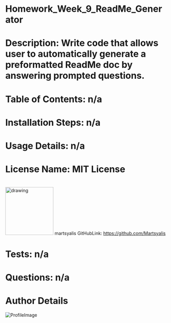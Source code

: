 
# Homework_Week_9_ReadMe_Generator 
# Description: Write code that allows user to automatically generate a preformatted ReadMe doc by answering prompted questions.
# Table of Contents: n/a
# Installation Steps: n/a
# Usage Details: n/a
# License Name: MIT License
# 
            
 <img src="https://avatars3.githubusercontent.com/u/27053761?v=4" alt="drawing" width="150" display="inline"/> martsyalis  GitHubLink: https://github.com/Martsyalis
# Tests: n/a
# Questions: n/a
# Author Details 

![ProfileImage](https://avatars3.githubusercontent.com/u/63885719?v=4)
